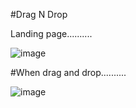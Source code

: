 #Drag N Drop

Landing page..........

![image](https://user-images.githubusercontent.com/81670997/169448412-3966dbe5-e10b-40e4-810a-1b2f204cc8aa.png)

#When drag and drop..........

![image](https://user-images.githubusercontent.com/81670997/169448630-fc2c175c-779c-4b07-a1c6-7959f4b34b73.png)

